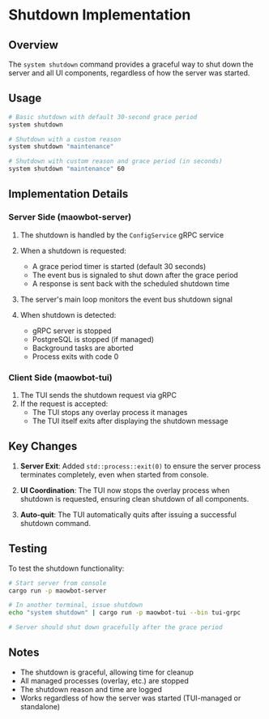 # Shutdown Implementation

## Overview

The `system shutdown` command provides a graceful way to shut down the server and all UI components, regardless of how the server was started.

## Usage

```bash
# Basic shutdown with default 30-second grace period
system shutdown

# Shutdown with a custom reason
system shutdown "maintenance"

# Shutdown with custom reason and grace period (in seconds)
system shutdown "maintenance" 60
```

## Implementation Details

### Server Side (maowbot-server)

1. The shutdown is handled by the `ConfigService` gRPC service
2. When a shutdown is requested:
   - A grace period timer is started (default 30 seconds)
   - The event bus is signaled to shut down after the grace period
   - A response is sent back with the scheduled shutdown time

3. The server's main loop monitors the event bus shutdown signal
4. When shutdown is detected:
   - gRPC server is stopped
   - PostgreSQL is stopped (if managed)
   - Background tasks are aborted
   - Process exits with code 0

### Client Side (maowbot-tui)

1. The TUI sends the shutdown request via gRPC
2. If the request is accepted:
   - The TUI stops any overlay process it manages
   - The TUI itself exits after displaying the shutdown message

## Key Changes

1. **Server Exit**: Added `std::process::exit(0)` to ensure the server process terminates completely, even when started from console.

2. **UI Coordination**: The TUI now stops the overlay process when shutdown is requested, ensuring clean shutdown of all components.

3. **Auto-quit**: The TUI automatically quits after issuing a successful shutdown command.

## Testing

To test the shutdown functionality:

```bash
# Start server from console
cargo run -p maowbot-server

# In another terminal, issue shutdown
echo "system shutdown" | cargo run -p maowbot-tui --bin tui-grpc

# Server should shut down gracefully after the grace period
```

## Notes

- The shutdown is graceful, allowing time for cleanup
- All managed processes (overlay, etc.) are stopped
- The shutdown reason and time are logged
- Works regardless of how the server was started (TUI-managed or standalone)